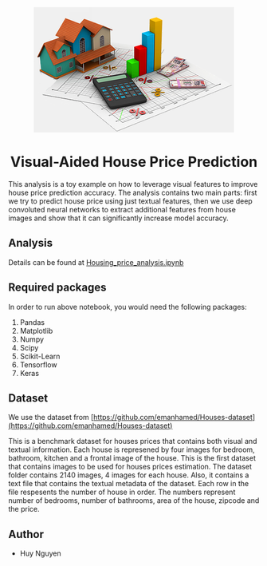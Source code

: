<p align="center"><img src="images/house.png"></p>

<h1 align="center">Visual-Aided House Price Prediction</h1>

This analysis is a toy example on how to leverage visual features to improve house price prediction accuracy. The analysis contains two main parts: first we try to predict house price using just textual features, then we use deep convoluted neural networks to extract additional features from house images and show that it can significantly increase model accuracy.

## Analysis

Details can be found at [Housing_price_analysis.ipynb](Housing_price_analysis.ipynb)

## Required packages

In order to run above notebook, you would need the following packages:

1. Pandas
2. Matplotlib
3. Numpy
4. Scipy
5. Scikit-Learn
6. Tensorflow
7. Keras

## Dataset

We use the dataset from [https://github.com/emanhamed/Houses-dataset](https://github.com/emanhamed/Houses-dataset)

This is a benchmark dataset for houses prices that contains both visual and textual information. Each house is represened by four images for bedroom, bathroom, kitchen and a frontal image of the house. This is the first dataset that contains images to be used for houses prices estimation. The dataset folder contains 2140 images, 4 images for each house. Also, it contains a text file that contains the textual metadata of the dataset. Each row in the file respesents the number of house in order. The numbers represent number of bedrooms, number of bathrooms, area of the house, zipcode and the price.

## Author

* Huy Nguyen
